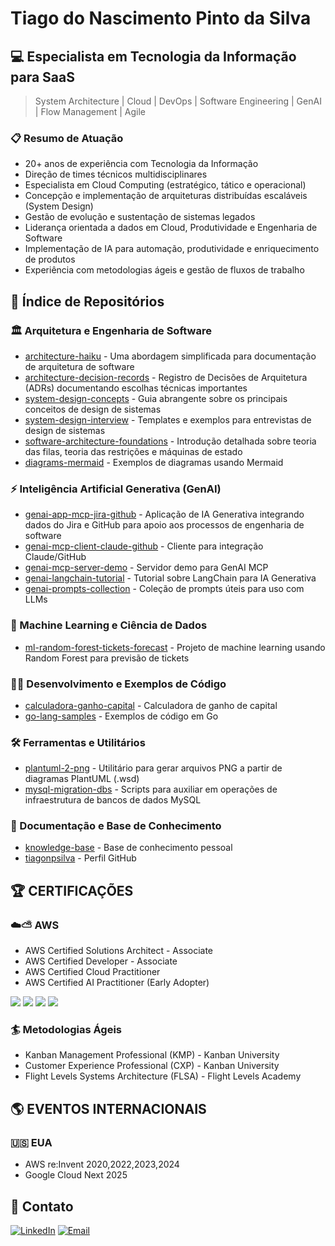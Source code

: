 
# Tiago do Nascimento Pinto da Silva


## 💻   Especialista em Tecnologia da Informação para SaaS

> System Architecture | Cloud | DevOps | Software Engineering | GenAI | Flow Management | Agile 

### 📋 Resumo de Atuação
- 20+ anos de experiência com Tecnologia da Informação
- Direção de times técnicos multidisciplinares
- Especialista em Cloud Computing (estratégico, tático e operacional)
- Concepção e implementação de arquiteturas distribuídas escaláveis (System
Design)
- Gestão de evolução e sustentação de sistemas legados
- Liderança orientada a dados em Cloud, Produtividade e Engenharia de Software
- Implementação de IA para automação, produtividade e enriquecimento de
produtos
- Experiência com metodologias ágeis e gestão de fluxos de trabalho


## 🔖 Índice de Repositórios

### 🏛️ Arquitetura e Engenharia de Software

* [architecture-haiku](https://github.com/tiagonpsilva/architecture-haiku) - Uma abordagem simplificada para documentação de arquitetura de software
* [architecture-decision-records](https://github.com/tiagonpsilva/architecture-decision-records) - Registro de Decisões de Arquitetura (ADRs) documentando escolhas técnicas importantes
* [system-design-concepts](https://github.com/tiagonpsilva/system-design-concepts) - Guia abrangente sobre os principais conceitos de design de sistemas
* [system-design-interview](https://github.com/tiagonpsilva/system-design-interview) - Templates e exemplos para entrevistas de design de sistemas
* [software-architecture-foundations](https://github.com/tiagonpsilva/software-architecture-foundations) - Introdução detalhada sobre teoria das filas, teoria das restrições e máquinas de estado
* [diagrams-mermaid](https://github.com/tiagonpsilva/diagrams-mermaid) - Exemplos de diagramas usando Mermaid

  

### ⚡ Inteligência Artificial Generativa (GenAI)

* [genai-app-mcp-jira-github](https://github.com/tiagonpsilva/genai-app-mcp-jira-github) - Aplicação de IA Generativa integrando dados do Jira e GitHub para apoio aos processos de engenharia de software
* [genai-mcp-client-claude-github](https://github.com/tiagonpsilva/genai-mcp-client-claude-github) - Cliente para integração Claude/GitHub
* [genai-mcp-server-demo](https://github.com/tiagonpsilva/genai-mcp-server-demo) - Servidor demo para GenAI MCP
* [genai-langchain-tutorial](https://github.com/tiagonpsilva/genai-langchain-tutorial) - Tutorial sobre LangChain para IA Generativa
* [genai-prompts-collection](https://github.com/tiagonpsilva/genai-prompts-collection) - Coleção de prompts úteis para uso com LLMs

### 🧠 Machine Learning e Ciência de Dados

* [ml-random-forest-tickets-forecast](https://github.com/tiagonpsilva/ml-random-forest-tickets-forecast) - Projeto de machine learning usando Random Forest para previsão de tickets

### 👨‍💻 Desenvolvimento e Exemplos de Código

* [calculadora-ganho-capital](https://github.com/tiagonpsilva/calculadora-ganho-capital) - Calculadora de ganho de capital
* [go-lang-samples](https://github.com/tiagonpsilva/go-lang-samples) - Exemplos de código em Go

### 🛠️ Ferramentas e Utilitários

* [plantuml-2-png](https://github.com/tiagonpsilva/plantuml-2-png) - Utilitário para gerar arquivos PNG a partir de diagramas PlantUML (.wsd)
* [mysql-migration-dbs](https://github.com/tiagonpsilva/mysql-migration-dbs) - Scripts para auxiliar em operações de infraestrutura de bancos de dados MySQL

### 📝 Documentação e Base de Conhecimento

* [knowledge-base](https://github.com/tiagonpsilva/knowledge-base) - Base de conhecimento pessoal
* [tiagonpsilva](https://github.com/tiagonpsilva/tiagonpsilva) - Perfil GitHub


## 🏆 CERTIFICAÇÕES

### ☁️⛅ AWS
- AWS Certified Solutions Architect - Associate
- AWS Certified Developer - Associate
- AWS Certified Cloud Practitioner
- AWS Certified AI Practitioner (Early Adopter)

![]('./files/aws-certified-ai-practitioner-early-adopter.png') ![]('./files/aws-certified-solutions-architect-associate.png') ![]('./files/aws-certified-developer-associate.png') ![]('./files/aws-certified-cloud-practitioner.png')


### 🏄 Metodologias Ágeis
- Kanban Management Professional (KMP) - Kanban University
- Customer Experience Professional (CXP) - Kanban University
- Flight Levels Systems Architecture (FLSA) - Flight Levels Academy


## 🌎 EVENTOS INTERNACIONAIS


### 🇺🇸 EUA
- AWS re:Invent 2020,2022,2023,2024
- Google Cloud Next 2025


## 📼 Contato
[![LinkedIn](https://img.shields.io/badge/LinkedIn-0077B5?style=for-the-badge&logo=linkedin&logoColor=white)](https://www.linkedin.com/in/tiagonpsilva/)
[![Email](https://img.shields.io/badge/Email-D14836?style=for-the-badge&logo=gmail&logoColor=white)](mailto:tiagonpsilva@gmail.com)

